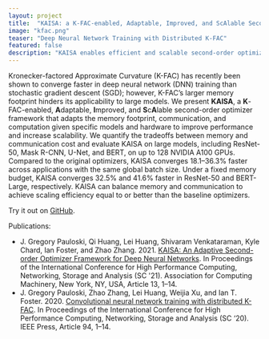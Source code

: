 ```yaml
---
layout: project
title:  "KAISA: a K-FAC-enabled, Adaptable, Improved, and ScAlable Second-Order Optimizer Framework"
image: "kfac.png"
teaser: "Deep Neural Network Training with Distributed K-FAC"
featured: false
description: "KAISA enables efficient and scalable second-order optimization for deep neural networks. Training with KAISA can reduce training time compared to conventional optimizers (e.g., SGD), and KAISA can adapt the memory footprint, communication, and computation given model and hardware characteristics to improve performance and increase scalability."
---
```


Kronecker-factored Approximate Curvature (K-FAC) has recently been shown to converge faster in deep neural network (DNN) training than stochastic gradient descent (SGD); however, K-FAC’s larger memory footprint hinders its applicability to large models.
We present **KAISA**, a **K**-FAC-enabled, **A**daptable, **I**mproved, and **S**c**A**lable second-order optimizer framework that adapts the memory footprint, communication, and computation given specific models and hardware to improve performance and increase scalability.
We quantify the tradeoffs between memory and communication cost and evaluate KAISA on large models, including ResNet-50, Mask R-CNN, U-Net, and BERT, on up to 128 NVIDIA A100 GPUs.
Compared to the original optimizers, KAISA converges 18.1–36.3% faster across applications with the same global batch size. 
Under a fixed memory budget, KAISA converges 32.5% and 41.6% faster in ResNet-50 and BERT-Large, respectively.
KAISA can balance memory and communication to achieve scaling efficiency equal to or better than the baseline optimizers.

Try it out on [GitHub](https://github.com/gpauloski/kfac_pytorch).

Publications:
- J. Gregory Pauloski, Qi Huang, Lei Huang, Shivaram Venkataraman, Kyle Chard, Ian Foster, and Zhao Zhang. 2021. [KAISA: An Adaptive Second-order Optimizer Framework for Deep Neural Networks](https://dl.acm.org/doi/10.1145/3458817.3476152). In Proceedings of the International Conference for High Performance Computing, Networking, Storage and Analysis (SC '21). Association for Computing Machinery, New York, NY, USA, Article 13, 1–14.
- J. Gregory Pauloski, Zhao Zhang, Lei Huang, Weijia Xu, and Ian T. Foster. 2020. [Convolutional neural network training with distributed K-FAC](https://dl.acm.org/doi/10.5555/3433701.3433826). In Proceedings of the International Conference for High Performance Computing, Networking, Storage and Analysis (SC ‘20). IEEE Press, Article 94, 1–14.
